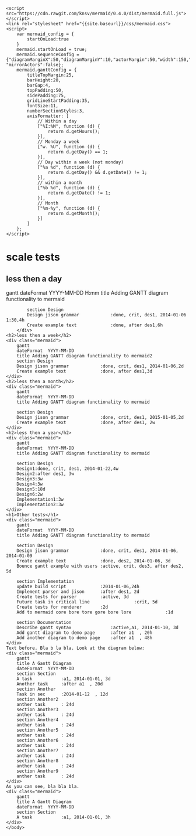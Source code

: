 <!DOCTYPE html>
<html>
<head>
    <meta charset="UTF-8">

    <script src="https://cdn.rawgit.com/knsv/mermaid/0.4.0/dist/mermaid.full.js"></script>
    <link rel="stylesheet" href="{{site.baseurl}}/css/mermaid.css">
    <script>
        var mermaid_config = {
            startOnLoad:true
        }
        mermaid.startOnLoad = true;
        mermaid.sequenceConfig = {"diagramMarginX":50,"diagramMarginY":10,"actorMargin":50,"width":150,"height":45,"boxMargin":10,"boxTextMargin":5,"noteMargin":10,"messageMargin":35, "mirrorActors":false};
        mermaid.ganttConfig = {
            titleTopMargin:25,
            barHeight:20,
            barGap:4,
            topPadding:50,
            sidePadding:75,
            gridLineStartPadding:35,
            fontSize:11,
            numberSectionStyles:3,
            axisFormatter: [
                // Within a day
                ["%I:%M", function (d) {
                    return d.getHours();
                }],
                // Monday a week
                ["w. %U", function (d) {
                    return d.getDay() == 1;
                }],
                // Day within a week (not monday)
                ["%a %d", function (d) {
                    return d.getDay() && d.getDate() != 1;
                }],
                // within a month
                ["%b %d", function (d) {
                    return d.getDate() != 1;
                }],
                // Month
                ["%m-%y", function (d) {
                    return d.getMonth();
                }]
            ]
        };
    </script>
   
</head>
    <body>
    <h1>scale tests</h1>
    <h2>less then a day</h2>    
        <div class="mermaid">
            gantt
            dateFormat  YYYY-MM-DD H:mm
            title Adding GANTT diagram functionality to mermaid

            section Design
            Design jison grammar            :done, crit, des1, 2014-01-06 1:30,4h
            Create example text             :done, after des1,6h
        </div>
    <h2>less then a week</h2>
    <div class="mermaid">
        gantt
        dateFormat  YYYY-MM-DD
        title Adding GANTT diagram functionality to mermaid2
        section Design
        Design jison grammar            :done, crit, des1, 2014-01-06,2d
        Create example text             :done, after des1,3d
    </div>
    <h2>less then a month</h2>
    <div class="mermaid">
        gantt
        dateFormat  YYYY-MM-DD
        title Adding GANTT diagram functionality to mermaid

        section Design
        Design jison grammar            :done, crit, des1, 2015-01-05,2d
        Create example text             :done, after des1, 2w
    </div>
    <h2>less then a year</h2>
    <div class="mermaid">
        gantt
        dateFormat  YYYY-MM-DD
        title Adding GANTT diagram functionality to mermaid

        section Design
        Design1:done, crit, des1, 2014-01-22,4w
        Design2:after des1, 3w
        Design3:3w
        Design4:3w
        Design5:18d
        Design6:2w
        Implementation1:3w
        Implementation2:3w
    </div>
    <h1>Other tests</h1>
    <div class="mermaid">
        gantt
        dateFormat  YYYY-MM-DD
        title Adding GANTT diagram functionality to mermaid

        section Design
        Design jison grammar            :done, crit, des1, 2014-01-06, 2014-01-09
        Create example text             :done, des2, 2014-01-06, 3d
        Bounce gantt example with users :active, crit, des3, after des2, 5d

        section Implementation
        update build script             :2014-01-06,24h
        Implement parser and jison      :after des1, 2d
        Create tests for parser         :active, 3d
        Future task in critical line                 :crit, 5d
        Create tests for renderer       :2d
        Add to mermaid core bore tore gore bore lore             :1d

        section Documentation
        Describe gantt syntax               :active,a1, 2014-01-10, 3d
        Add gantt diagram to demo page      :after a1  , 20h
        Add another diagram to demo page    :after a1  , 48h
    </div>
    Text before. Bla b la bla. Look at the diagram below:
    <div class="mermaid">
        gantt
        title A Gantt Diagram
        dateFormat  YYYY-MM-DD
        section Section
        A task           :a1, 2014-01-01, 3d
        Another task     :after a1  , 20d
        section Another
        Task in sec      :2014-01-12  , 12d
        section Another2
        anther task      : 24d
        section Another3
        anther task      : 24d
        section Another4
        anther task      : 24d
        section Another5
        anther task      : 24d
        section Another6
        anther task      : 24d
        section Another7
        anther task      : 24d
        section Another8
        anther task      : 24d
        section Another9
        anther task      : 24d
    </div>
    As you can see, bla bla bla.
    <div class="mermaid">
        gantt
        title A Gantt Diagram
        dateFormat  YYYY-MM-DD
        section Section
        A task           :a1, 2014-01-01, 3h
    </div>
    </body>
</html>
